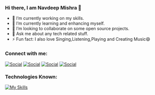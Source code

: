### Hi there, I am Navdeep Mishra 👋


- 🔭 I’m currently working on my skills.
- 🌱 I’m currently learning and enhancing myself.
- 👯 I’m looking to collaborate on some open source projects.
- 💬 Ask me about any tech related stuff.
- ⚡ Fun fact: I also love Singing,Listening,Playing and Creating Music😄

### Connect with me:
[![Social](https://skillicons.dev/icons?i=twitter)][twitter]
[![Social](https://skillicons.dev/icons?i=instagram)][instagram]
[![Social](https://skillicons.dev/icons?i=linkedin)][linkedin]
[![Social](https://skillicons.dev/icons?i=gmail)][gmail]

### Technologies Known:
[![My Skills](https://skillicons.dev/icons?i=html,css,js,ts,react,nextjs,electron,redux,mui,tailwind,python,django,appwrite,postgres,git,github)](https://skillicons.dev)



[twitter]: https://twitter.com/navdeepm20
[instagram]: https://instagram.com/navdeepm20
[linkedin]: https://linkedin.com/in/navdeepm20
[gmail]: mailto:navdeepmishra82734@gmail.com
